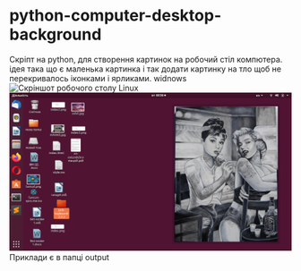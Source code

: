 # python-computer-desktop-background
Скріпт на python, для створення картинок на робочий стіл компютера.
ідея така що є маленька картинка і так додати картинку на тло щоб не перекривалось іконками і ярликами.
widnows
![Скріншот робочого столу](https://github.com/DImasBo/python-computer-desktop-background/blob/master/index.png)
Linux
![Скріншот робочого столу](https://github.com/DImasBo/python-computer-desktop-background/blob/master/screen.png)
Приклади є  в папці output
